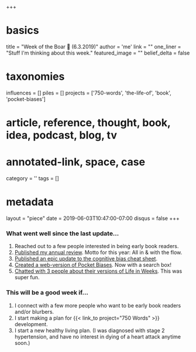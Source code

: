 +++
# basics
title     		 	= "Week of the Boar 🐗 (6.3.2019)"
author    		 	= 'me'
link      		 	= ""
one_liner 		 	= "Stuff I'm thinking about this week."
featured_image 	= "" 
belief_delta   	= false

# taxonomies
influences		 	= []
piles     		 	= []
projects			 	= ['750-words', 'the-life-of', 'book', 'pocket-biases']

# article, reference, thought, book, idea, podcast, blog, tv
# annotated-link, space, case
category  		 	= ''
tags					 	= []

# metadata
layout	    	 	= "piece"
date      		 	= 2019-06-03T10:47:00-07:00
disqus    		 	= false
+++

### What went well since the last update...

1. Reached out to a few people interested in being early book readers. 
2. [Published my annual review](https://medium.com/@buster/43-all-in-with-the-flow-e61e55b5dcf0). Motto for this year: All in & with the flow. 
2. [Published an epic update to the cognitive bias cheat sheet](https://medium.com/better-humans/what-can-we-do-about-our-bias-73c16eeb7dca?source=friends_link&sk=effd9e4c475f379c5b04e7eeccf305ac).
3. [Created a web-version of Pocket Biases](/biases). Now with a search box!
4. [Chatted with 3 people about their versions of Life in Weeks](/the-life-of/buster/). This was super fun. 

### This will be a good week if...

1. I connect with a few more people who want to be early book readers and/or blurbers.
2. I start making a plan for {{< link_to project="750 Words" >}} development.
3. I start a new healthy living plan. (I was diagnosed with stage 2 hypertension, and have no interest in dying of a heart attack anytime soon.)
